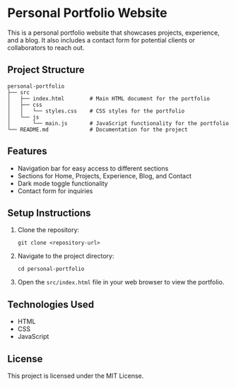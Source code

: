 # Personal Portfolio Website

This is a personal portfolio website that showcases projects, experience, and a blog. It also includes a contact form for potential clients or collaborators to reach out.

## Project Structure

```
personal-portfolio
├── src
│   ├── index.html        # Main HTML document for the portfolio
│   ├── css
│   │   └── styles.css    # CSS styles for the portfolio
│   └── js
│       └── main.js       # JavaScript functionality for the portfolio
└── README.md             # Documentation for the project
```

## Features

- Navigation bar for easy access to different sections
- Sections for Home, Projects, Experience, Blog, and Contact
- Dark mode toggle functionality
- Contact form for inquiries

## Setup Instructions

1. Clone the repository:
   ```
   git clone <repository-url>
   ```

2. Navigate to the project directory:
   ```
   cd personal-portfolio
   ```

3. Open the `src/index.html` file in your web browser to view the portfolio.

## Technologies Used

- HTML
- CSS
- JavaScript

## License

This project is licensed under the MIT License.